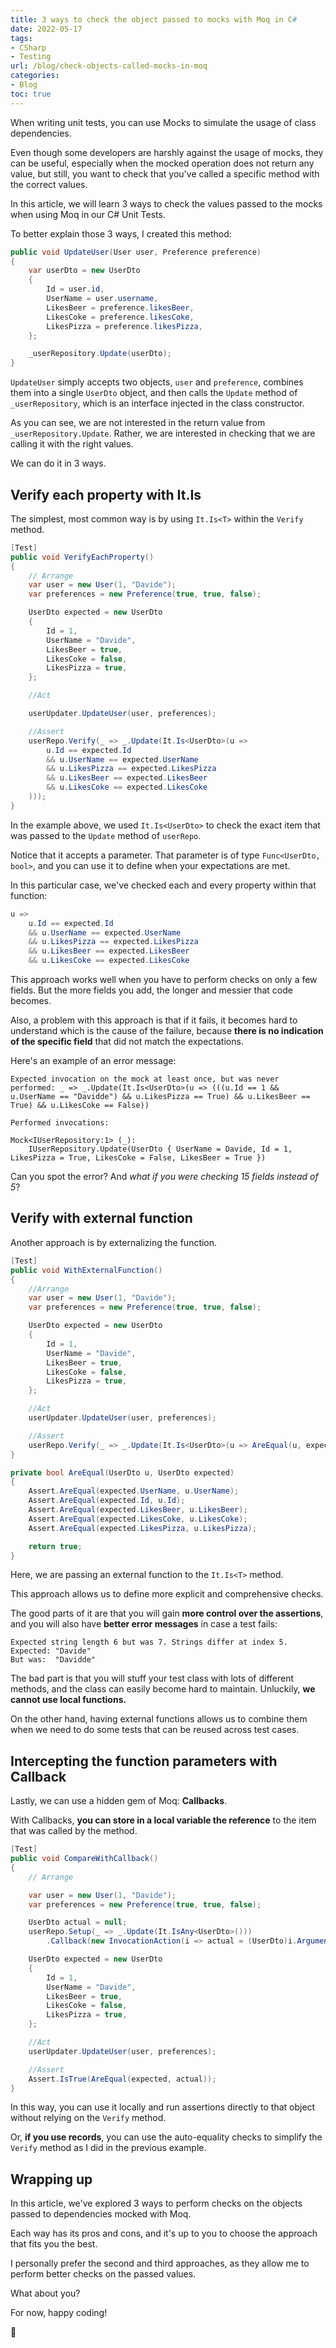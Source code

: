 ```yaml
---
title: 3 ways to check the object passed to mocks with Moq in C#
date: 2022-05-17
tags:
- CSharp
- Testing
url: /blog/check-objects-called-mocks-in-moq
categories:
- Blog
toc: true
---
```


When writing unit tests, you can use Mocks to simulate the usage of class dependencies.

Even though some developers are harshly against the usage of mocks, they can be useful, especially when the mocked operation does not return any value, but still, you want to check that you've called a specific method with the correct values.

In this article, we will learn 3 ways to check the values passed to the mocks when using Moq in our C# Unit Tests.

To better explain those 3 ways, I created this method:

```cs
public void UpdateUser(User user, Preference preference)
{
    var userDto = new UserDto
    {
        Id = user.id,
        UserName = user.username,
        LikesBeer = preference.likesBeer,
        LikesCoke = preference.likesCoke,
        LikesPizza = preference.likesPizza,
    };

    _userRepository.Update(userDto);
}
```

`UpdateUser` simply accepts two objects, `user` and `preference`, combines them into a single `UserDto` object, and then calls the `Update` method of `_userRepository`, which is an interface injected in the class constructor.

As you can see, we are not interested in the return value from `_userRepository.Update`. Rather, we are interested in checking that we are calling it with the right values.

We can do it in 3 ways.

## Verify each property with It.Is

The simplest, most common way is by using `It.Is<T>` within the `Verify` method.

```cs
[Test]
public void VerifyEachProperty()
{
    // Arrange
    var user = new User(1, "Davide");
    var preferences = new Preference(true, true, false);

    UserDto expected = new UserDto
    {
        Id = 1,
        UserName = "Davide",
        LikesBeer = true,
        LikesCoke = false,
        LikesPizza = true,
    };

    //Act

    userUpdater.UpdateUser(user, preferences);

    //Assert
    userRepo.Verify(_ => _.Update(It.Is<UserDto>(u =>
        u.Id == expected.Id
        && u.UserName == expected.UserName
        && u.LikesPizza == expected.LikesPizza
        && u.LikesBeer == expected.LikesBeer
        && u.LikesCoke == expected.LikesCoke
    )));
}
```

In the example above, we used `It.Is<UserDto>` to check the exact item that was passed to the `Update` method of `userRepo`.

Notice that it accepts a parameter. That parameter is of type `Func<UserDto, bool>`, and you can use it to define when your expectations are met.

In this particular case, we've checked each and every property within that function:

```cs
u =>
    u.Id == expected.Id
    && u.UserName == expected.UserName
    && u.LikesPizza == expected.LikesPizza
    && u.LikesBeer == expected.LikesBeer
    && u.LikesCoke == expected.LikesCoke
```

This approach works well when you have to perform checks on only a few fields. But the more fields you add, the longer and messier that code becomes.

Also, a problem with this approach is that if it fails, it becomes hard to understand which is the cause of the failure, because **there is no indication of the specific field** that did not match the expectations.

Here's an example of an error message:

```
Expected invocation on the mock at least once, but was never performed: _ => _.Update(It.Is<UserDto>(u => (((u.Id == 1 && u.UserName == "Davidde") && u.LikesPizza == True) && u.LikesBeer == True) && u.LikesCoke == False))

Performed invocations:

Mock<IUserRepository:1> (_):
    IUserRepository.Update(UserDto { UserName = Davide, Id = 1, LikesPizza = True, LikesCoke = False, LikesBeer = True })

```

Can you spot the error? And _what if you were checking 15 fields instead of 5_?

## Verify with external function

Another approach is by externalizing the function.

```cs
[Test]
public void WithExternalFunction()
{
    //Arrange
    var user = new User(1, "Davide");
    var preferences = new Preference(true, true, false);

    UserDto expected = new UserDto
    {
        Id = 1,
        UserName = "Davide",
        LikesBeer = true,
        LikesCoke = false,
        LikesPizza = true,
    };

    //Act
    userUpdater.UpdateUser(user, preferences);

    //Assert
    userRepo.Verify(_ => _.Update(It.Is<UserDto>(u => AreEqual(u, expected))));
}

private bool AreEqual(UserDto u, UserDto expected)
{
    Assert.AreEqual(expected.UserName, u.UserName);
    Assert.AreEqual(expected.Id, u.Id);
    Assert.AreEqual(expected.LikesBeer, u.LikesBeer);
    Assert.AreEqual(expected.LikesCoke, u.LikesCoke);
    Assert.AreEqual(expected.LikesPizza, u.LikesPizza);

    return true;
}
```

Here, we are passing an external function to the `It.Is<T>` method.

This approach allows us to define more explicit and comprehensive checks.

The good parts of it are that you will gain **more control over the assertions**, and you will also have **better error messages** in case a test fails:

```
Expected string length 6 but was 7. Strings differ at index 5.
Expected: "Davide"
But was:  "Davidde"
```

The bad part is that you will stuff your test class with lots of different methods, and the class can easily become hard to maintain. Unluckily, **we cannot use local functions.**

On the other hand, having external functions allows us to combine them when we need to do some tests that can be reused across test cases.

## Intercepting the function parameters with Callback

Lastly, we can use a hidden gem of Moq: **Callbacks**.

With Callbacks, **you can store in a local variable the reference** to the item that was called by the method.

```cs
[Test]
public void CompareWithCallback()
{
    // Arrange

    var user = new User(1, "Davide");
    var preferences = new Preference(true, true, false);

    UserDto actual = null;
    userRepo.Setup(_ => _.Update(It.IsAny<UserDto>()))
        .Callback(new InvocationAction(i => actual = (UserDto)i.Arguments[0]));

    UserDto expected = new UserDto
    {
        Id = 1,
        UserName = "Davide",
        LikesBeer = true,
        LikesCoke = false,
        LikesPizza = true,
    };

    //Act
    userUpdater.UpdateUser(user, preferences);

    //Assert
    Assert.IsTrue(AreEqual(expected, actual));
}
```

In this way, you can use it locally and run assertions directly to that object without relying on the `Verify` method.

Or, **if you use records**, you can use the auto-equality checks to simplify the `Verify` method as I did in the previous example.

## Wrapping up

In this article, we've explored 3 ways to perform checks on the objects passed to dependencies mocked with Moq.

Each way has its pros and cons, and it's up to you to choose the approach that fits you the best.

I personally prefer the second and third approaches, as they allow me to perform better checks on the passed values.

What about you?

For now, happy coding!

🐧
